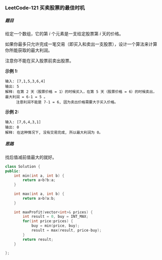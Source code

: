 ### LeetCode-121 买卖股票的最佳时机

##### 题目

给定一个数组，它的第 *i* 个元素是一支给定股票第 *i* 天的价格。

如果你最多只允许完成一笔交易（即买入和卖出一支股票），设计一个算法来计算你所能获取的最大利润。

注意你不能在买入股票前卖出股票。

**示例 1:**

```
输入: [7,1,5,3,6,4]
输出: 5
解释: 在第 2 天（股票价格 = 1）的时候买入，在第 5 天（股票价格 = 6）的时候卖出，最大利润 = 6-1 = 5 。
     注意利润不能是 7-1 = 6, 因为卖出价格需要大于买入价格。
```

**示例 2:**

```
输入: [7,6,4,3,1]
输出: 0
解释: 在这种情况下, 没有交易完成, 所以最大利润为 0。
```

##### 思路

找后值减前值最大的就好。

```c++
class Solution {
public:
    int min(int a, int b) {
        return a>b?b:a;
    }
    
    int max(int a, int b) {
        return a>b?a:b;
    }
    
    int maxProfit(vector<int>& prices) {
        int result = 0, buy = INT_MAX;
        for(int price:prices) {
            buy = min(price, buy);
            result = max(result, price-buy);
        }
        return result;
    }
    
};
```

